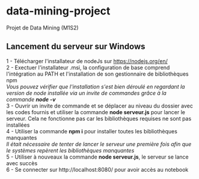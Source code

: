# data-mining-project
Projet de Data Mining (M1S2)

## Lancement du serveur sur Windows

1 - Télécharger l'installateur de nodeJs sur https://nodejs.org/en/
<br />2 - Exectuer l'installateur .msi, la configuration de base comprend l'intégration au PATH et l'installation de son gestionnaire de bibliothèques npm
<br />  *Vous pouvez vérifier que l'installation s'est bien déroulé en regardant la version de node installée via un invite de commandes grâce à la commande **node -v***
<br />3 - Ouvrir un invite de commande et se déplacer au niveau du dossier avec les codes fournis et utiliser la commande **node serveur.js** pour lancer le serveur. Cela ne fonctionne pas car les bibliothèques requises ne sont pas installées
<br />4 - Utiliser la commande **npm i** pour installer toutes les bibliothèques manquantes
<br /> *Il était nécessaire de tenter de lancer le serveur une première fois afin que le systèmes repèrent les bibliothèques manquantes*
<br />5 - Utiliser à nouveaux la commande **node serveur.js**, le serveur se lance avec succès
<br />6 - Se connecter sur http://localhost:8080/ pour avoir accès au notebook


